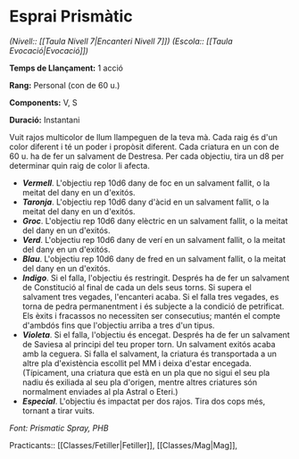 # Esprai Prismàtic

*(Nivell:: [[Taula Nivell 7|Encanteri Nivell 7]]) (Escola:: [[Taula Evocació|Evocació]])*

**Temps de Llançament:** 1 acció

**Rang:** Personal (con de 60 u.)

**Components:** V, S

**Duració:** Instantani

Vuit rajos multicolor de llum llampeguen de la teva mà. Cada raig és d'un color diferent i té un poder i propòsit diferent. Cada criatura en un con de 60 u. ha de fer un salvament de Destresa. Per cada objectiu, tira un d8 per determinar quin raig de color li afecta.

- ***Vermell***. L'objectiu rep 10d6 dany de foc en un salvament fallit, o la meitat del dany en un d'exitós.
- ***Taronja***. L'objectiu rep 10d6 dany d'àcid en un salvament fallit, o la meitat del dany en un d'exitós.
- ***Groc***. L'objectiu rep 10d6 dany elèctric en un salvament fallit, o la meitat del dany en un d'exitós.
- ***Verd***. L'objectiu rep 10d6 dany de verí en un salvament fallit, o la meitat del dany en un d'exitós.
- ***Blau***. L'objectiu rep 10d6 dany de fred en un salvament fallit, o la meitat del dany en un d'exitós.
- ***Indigo***. Si el falla, l'objectiu és restringit. Després ha de fer un salvament de Constitució al final de cada un dels seus torns. Si supera el salvament tres vegades, l'encanteri acaba. Si el falla tres vegades, es torna de pedra permanentment i és subjecte a la condició de petrificat. Els èxits i fracassos no necessiten ser consecutius; mantén el compte d'ambdós fins que l'objectiu arriba a tres d'un tipus.
- ***Violeta***. Si el falla, l'objectiu és encegat. Després ha de fer un salvament de Saviesa al principi del teu proper torn. Un salvament exitós acaba amb la ceguera. Si falla el salvament, la criatura és transportada a un altre pla d'existència escollit pel MM i deixa d'estar encegada. (Típicament, una criatura que està en un pla que no sigui el seu pla nadiu és exiliada al seu pla d'origen, mentre altres criatures són normalment enviades al pla Astral o Eteri.)
- ***Especial***. L'objectiu és impactat per dos rajos. Tira dos cops més, tornant a tirar vuits.


*Font: Prismatic Spray, PHB*



Practicants:: [[Classes/Fetiller|Fetiller]], [[Classes/Mag|Mag]],